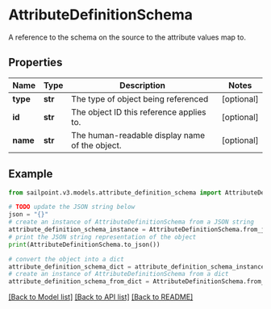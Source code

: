 # AttributeDefinitionSchema

A reference to the schema on the source to the attribute values map to.

## Properties

Name | Type | Description | Notes
------------ | ------------- | ------------- | -------------
**type** | **str** | The type of object being referenced | [optional] 
**id** | **str** | The object ID this reference applies to. | [optional] 
**name** | **str** | The human-readable display name of the object. | [optional] 

## Example

```python
from sailpoint.v3.models.attribute_definition_schema import AttributeDefinitionSchema

# TODO update the JSON string below
json = "{}"
# create an instance of AttributeDefinitionSchema from a JSON string
attribute_definition_schema_instance = AttributeDefinitionSchema.from_json(json)
# print the JSON string representation of the object
print(AttributeDefinitionSchema.to_json())

# convert the object into a dict
attribute_definition_schema_dict = attribute_definition_schema_instance.to_dict()
# create an instance of AttributeDefinitionSchema from a dict
attribute_definition_schema_from_dict = AttributeDefinitionSchema.from_dict(attribute_definition_schema_dict)
```
[[Back to Model list]](../README.md#documentation-for-models) [[Back to API list]](../README.md#documentation-for-api-endpoints) [[Back to README]](../README.md)


